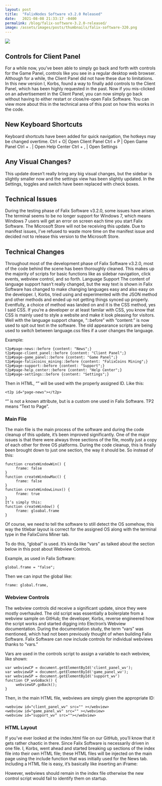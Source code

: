 ```yaml
---
layout: post
title:  "FalixNodes Software v3.2.0 Released"
date:   2021-08-08 21:33:17 -0400
permalink: /blog/falix-software-3.2.0-released/
image: /assets/images/posts/thumbnails/falix-software-320.png
---
```


<img id="thumbnail" src="{{page.image}}">

## <i class="fa-duotone fa-window"></i> Controls for Client Panel
For a while now, you’ve been able to simply go back and forth with controls for the Game Panel, controls like you see in a regular desktop web browser. Although for a while, the Client Panel did not have these due to limitations. In this new version I, Korbs, found a way to finally add controls to the Client Panel, which has been highly requested in the past. Now if you mis-clicked on an advertisement in the Client Panel, you can now simply go back without having to either restart or close/re-open Falix Software.
You can view more about this in the technical area of this post on how this works in the code.

## <i class="fa-duotone fa-keyboard"></i> New Keyboard Shortcuts
Keyboard shortcuts have been added for quick navigation, the hotkeys may be changed overtime.
Ctrl + O| Open Client Panel
Ctrl + P | Open Game Panel
Ctrl + . | Open Help Center
Ctrl + , | Open Settings

## <i class="fa-duotone fa-vector-polygon"></i> Any Visual Changes?
This update doesn’t really bring any big visual changes, but the sidebar is slightly smaller now and the settings view has been slightly updated.
In the Settings, toggles and switch have been replaced with check boxes.

## <i class="fa-duotone fa-compass-drafting"></i> Technical Issues
During the testing phase of Falix Software v3.2.0, some issues have arisen.
The terminal seems to be no longer support for Windows 7, which means Windows 7 users will get an error on screen each time you start Falix Software.
The Microsoft Store will not be receiving this update. Due to manifest issues, I’ve refused to waste more time on the manifest issue and decided not to release this version to the Microsoft Store.
## <i class="fa-duotone fa-compass-drafting"></i> Technical Changes
Throughout most of the development phase of Falix Software v3.2.0, most of the code behind the scene has been thoroughly cleaned. This makes up the majority of scripts for basic functions like as sidebar navigation, click events, webview control, and so forth.
Language Support
The content of language support hasn’t really changed, but the way text is shown in Falix Software has changed to make changing languages easy and also easy on the developer. I, Korbs, tried using and experimented with the JSON method and other methods and ended up not getting things synced up properly. Eventfully, a choice of method was landed on and it is the CSS method, yes I said CSS.
If you’re a developer or at least familar with CSS, you know that CSS is mainly used to style a website and make it look pleasing for visitors. Well with the language support change, “::before” with “content:” is now used to spit out text in the software. The old appearance scripts are being used to switch between language.css files if a user changes the language.

Example:
```
t2p#page-news::before {content: "News";}
t2p#page-client_panel::before {content: "Client Panel";}
t2p#page-game_panel::before {content: "Game Panel";}
t2p#page-falixcoins_mining::before {content: "FalixCoins Mining";}
t2p#page-support::before {content: "Support";}
t2p#page-help_center::before {content: "Help Center";}
t2p#page-settings::before {content: "Settings";}
```

Then in HTML, “<t2p>” will be used with the properly assigned ID. Like this:
```
<t2p id="page-news"></t2p>
```

“<t2p>” is not a known attribute, but is a custom one used in Falix Software. TP2 means “Text to Page”.
### Main File
The main file is the main process of the software and during the code cleanup of this update, it’s been improved significantly. One of the major issues is that there were always three sections of the file, mostly just a copy of each other for three OS platforms. During the code cleanup, this is finally been brought down to just one section, the way it should be.
So instead of this:
```
function createWindowWin() {
     frame: false
}
function createWindowMac() {
     frame: false
}
function createWindowLinux() {
     frame: true
}
It’s simply this:
function createWindow() {
     frame: gloabal.frame
}
```

Of course, we need to tell the software to still detect the OS somehow, this way the titlebar layout is correct for the assigned OS along with the terminal type in the FalixCoins Miner tab. 

To do this, “global” is used. It’s kinda like “vars” as talked about the section below in this post about Webview Controls.

Example, as used in Falix Software:
```
global.frame = "false";
```

Then we can input the global like:

```
frame: global.frame,
```

### Webview Controls
The webview controls did receive a significant update, since they were mostly overhauled. The old script was essentially a boilerplate from a webview sample on GitHub; the developer, Korbs, reverse engineered how the script works and started digging into Electron’s Webview documentation. During the documentation study, the term “vars” was mentioned, which had not been previously thought of when building Falix Software. Falix Software can now include controls for individual webviews thanks to “vars.”

Vars are used in the controls script to assign a variable to each webview, like shown:

```
var webviewCP = document.getElementById('client_panel_wv');
var webviewGP = document.getElementById('game_panel_wv');
var webviewSP = document.getElementById('support_wv')
function CP_wvGoBack() {
     webviewGP.goBack();
}
```

Then, in the main HTML file, webviews are simply given the appropriate ID:

```
<webview id="client_panel_wv" src="" ></webview>
<webview id="game_panel_wv" src="" ></webview>
<webview id="support_wv" src=""></webview>
```

### HTML Layout
If you’ve ever looked at the index.html file on our GitHub, you’ll know that it gets rather chaotic in there. Since Falix Software is necessarily driven in one file. I, Korbs, went ahead and started breaking up sections of the index file into their own HTML file; these HTML files will be injected on the main page using the include function that was initially used for the News tab.
Including a HTML file is easy, it’s basically like inserting an iFrame:
<div include-html="./path/to/file.html"></div>
However, webviews should remain in the index file otherwise the new control script would fail to identify them on startup.